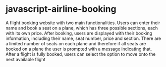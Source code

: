 # javascript-airline-booking

A flight booking website with two main functionalities. Users can enter their name and book a seat on a plane, which has three possible sections, each with its own price.
After booking, users are displayed with their booking information, including their name, seat number, price and section. 
There are a limited number of seats on each plane and therefore if all seats are booked on a plane the user is prompted with a message indicating that. After a flight is fully booked, users can select the option to move onto the next available flight
